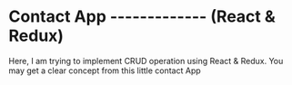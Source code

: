 
# Contact App ------------- (React & Redux)
Here, I am trying to implement CRUD operation using React & Redux.
You may get a clear concept from this little contact App

